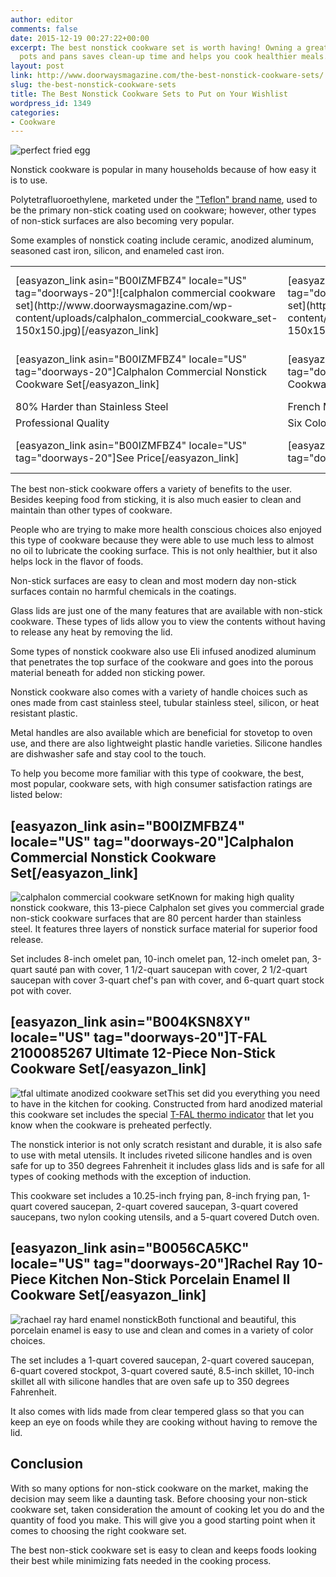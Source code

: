 ```yaml
---
author: editor
comments: false
date: 2015-12-19 00:27:22+00:00
excerpt: The best nonstick cookware set is worth having! Owning a great set of non-stick
  pots and pans saves clean-up time and helps you cook healthier meals.
layout: post
link: http://www.doorwaysmagazine.com/the-best-nonstick-cookware-sets/
slug: the-best-nonstick-cookware-sets
title: The Best Nonstick Cookware Sets to Put on Your Wishlist
wordpress_id: 1349
categories:
- Cookware
---
```


![perfect fried egg](http://www.doorwaysmagazine.com/wp-content/uploads/perfect_fried_egg.jpg)

Nonstick cookware is popular in many households because of how easy it is to use. 

Polytetrafluoroethylene, marketed under the ["Teflon" brand name](https://en.wikipedia.org/wiki/Polytetrafluoroethylene), used to be the primary non-stick coating used on cookware; however, other types of non-stick surfaces are also becoming very popular. 

Some examples of nonstick coating include ceramic, anodized aluminum, seasoned cast iron, silicon, and enameled cast iron.

<table >
<tr >

<td >[easyazon_link asin="B00IZMFBZ4" locale="US" tag="doorways-20"]![calphalon commercial cookware set](http://www.doorwaysmagazine.com/wp-content/uploads/calphalon_commercial_cookware_set-150x150.jpg)[/easyazon_link]
</td>

<td >[easyazon_link asin="B00H5VRB3G" locale="US" tag="doorways-20"]![le creuset 20 pc cookware set](http://www.doorwaysmagazine.com/wp-content/uploads/le_creuset_20_pc_cookware_set-150x150.jpg)[/easyazon_link]
</td>

<td >[easyazon_link asin="B003IKMSFE" locale="US" tag="doorways-20"]![cook n home 15 pc set](http://www.doorwaysmagazine.com/wp-content/uploads/cook_n_home_15_pc-150x150.jpg)[/easyazon_link]
</td>

<td >[easyazon_link asin="B0056CA5KC" locale="US" tag="doorways-20"]![rachael ray hard enamel nonstick](http://www.doorwaysmagazine.com/wp-content/uploads/rachael_ray_hard_enamel_nonstick-150x150.jpg)[/easyazon_link]
</td>
</tr>
<tr >

<td >[easyazon_link asin="B00IZMFBZ4" locale="US" tag="doorways-20"]Calphalon Commercial Nonstick Cookware Set[/easyazon_link]
</td>

<td >[easyazon_link asin="B00H5VRB3G" locale="US" tag="doorways-20"]Le Creuset 20-piece Cookware Set[/easyazon_link]
</td>

<td >[easyazon_link asin="B003IKMSFE" locale="US" tag="doorways-20"]Cook N Home 15 Piece Non stick Cookware Set[/easyazon_link]
</td>

<td >[easyazon_link asin="B0056CA5KC" locale="US" tag="doorways-20"]Rachael Ray Porcelain Enamel II Nonstick 10-Piece Cookware Set[/easyazon_link]
</td>
</tr>
<tr >

<td >80% Harder than Stainless Steel
</td>

<td >French Made Cast Iron
</td>

<td >Best Seller
</td>

<td >Oven Safe to 350 Degrees
</td>
</tr>
<tr >

<td >Professional Quality
</td>

<td >Six Color Choices
</td>

<td >Anti-Slip Silicone Handels
</td>

<td >Durable Aluminum With Enamel Coating
</td>
</tr>
<tr >

<td >[easyazon_link asin="B00IZMFBZ4" locale="US" tag="doorways-20"]See Price[/easyazon_link]
</td>

<td >[easyazon_link asin="B00H5VRB3G" locale="US" tag="doorways-20"]See Price[/easyazon_link]
</td>

<td >[easyazon_link asin="B003IKMSFE" locale="US" tag="doorways-20"]See Price[/easyazon_link]
</td>

<td >[easyazon_link asin="B0056CA5KC" locale="US" tag="doorways-20"]See Price[/easyazon_link]
</td>
</tr>
</table>

The best non-stick cookware offers a variety of benefits to the user. Besides keeping food from sticking, it is also much easier to clean and maintain than other types of cookware.

People who are trying to make more health conscious choices also enjoyed this type of cookware because they were able to use much less to almost no oil to lubricate the cooking surface. This is not only healthier, but it also helps lock in the flavor of foods. 

Non-stick surfaces are easy to clean and most modern day non-stick surfaces contain no harmful chemicals in the coatings. 

Glass lids are just one of the many features that are available with non-stick cookware. These types of lids allow you to view the contents without having to release any heat by removing the lid. 

Some types of nonstick cookware also use Eli infused anodized aluminum that penetrates the top surface of the cookware and goes into the porous material beneath for added non sticking power. 

Nonstick cookware also comes with a variety of handle choices such as ones made from cast stainless steel, tubular stainless steel, silicon, or heat resistant plastic. 

Metal handles are also available which are beneficial for stovetop to oven use, and there are also lightweight plastic handle varieties. Silicone handles are dishwasher safe and stay cool to the touch. 

To help you become more familiar with this type of cookware, the best, most popular, cookware sets, with high consumer satisfaction ratings are listed below: 



## [easyazon_link asin="B00IZMFBZ4" locale="US" tag="doorways-20"]Calphalon Commercial Nonstick Cookware Set[/easyazon_link]



![calphalon commercial cookware set](http://www.doorwaysmagazine.com/wp-content/uploads/calphalon_commercial_cookware_set-150x150.jpg)Known for making high quality nonstick cookware, this 13-piece Calphalon set gives you commercial grade non-stick cookware surfaces that are 80 percent harder than stainless steel. It features three layers of nonstick surface material for superior food release.  

Set includes 8-inch omelet pan, 10-inch omelet pan, 12-inch omelet pan, 3-quart sauté pan with cover, 1 1/2-quart saucepan with cover, 2 1/2-quart saucepan with cover 3-quart chef's pan with cover, and 6-quart quart stock pot with cover.



## [easyazon_link asin="B004KSN8XY" locale="US" tag="doorways-20"]T-FAL 2100085267 Ultimate 12-Piece Non-Stick Cookware Set[/easyazon_link]



![tfal ultimate anodized cookware set](http://www.doorwaysmagazine.com/wp-content/uploads/tfal_ultimate_anodized-150x150.jpg)This set did you everything you need to have in the kitchen for cooking. Constructed from hard anodized material this cookware set includes the special [T-FAL thermo indicator](http://www.t-falusa.com/) that let you know when the cookware is preheated perfectly. 

The nonstick interior is not only scratch resistant and durable, it is also safe to use with metal utensils. It includes riveted silicone handles and is oven safe for up to 350 degrees Fahrenheit it includes glass lids and is safe for all types of cooking methods with the exception of induction. 

This cookware set includes a 10.25-inch frying pan, 8-inch frying pan, 1-quart covered saucepan, 2-quart covered saucepan, 3-quart covered saucepans, two nylon cooking utensils, and a 5-quart covered Dutch oven.



## [easyazon_link asin="B0056CA5KC" locale="US" tag="doorways-20"]Rachel Ray 10-Piece Kitchen Non-Stick Porcelain Enamel II Cookware Set[/easyazon_link]



![rachael ray hard enamel nonstick](http://www.doorwaysmagazine.com/wp-content/uploads/rachael_ray_hard_enamel_nonstick-150x150.jpg)Both functional and beautiful, this porcelain enamel is easy to use and clean and comes in a variety of color choices. 

The set includes a 1-quart covered saucepan, 2-quart covered saucepan, 6-quart covered stockpot, 3-quart covered sauté, 8.5-inch skillet, 10-inch skillet all with silicone handles that are oven safe up to 350 degrees Fahrenheit. 

It also comes with lids made from clear tempered glass so that you can keep an eye on foods while they are cooking without having to remove the lid.



## Conclusion



With so many options for non-stick cookware on the market, making the decision may seem like a daunting task. Before choosing your non-stick cookware set, taken consideration the amount of cooking let you do and the quantity of food you make. This will give you a good starting point when it comes to choosing the right cookware set. 

The best non-stick cookware set is easy to clean and keeps foods looking their best while minimizing fats needed in the cooking process.
